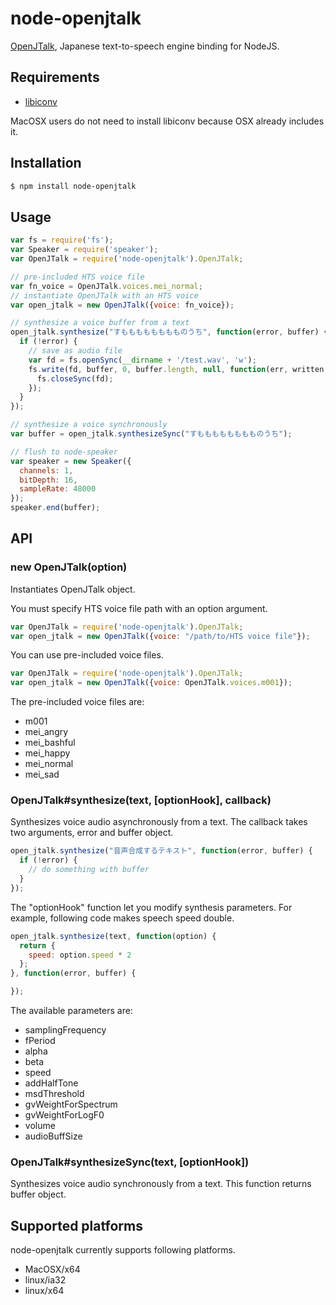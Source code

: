 # node-openjtalk
[OpenJTalk](http://open-jtalk.sourceforge.net/), Japanese text-to-speech engine binding for NodeJS.

## Requirements

+ [libiconv](http://www.gnu.org/software/libiconv/)

MacOSX users do not need to install libiconv because OSX already includes it.

## Installation

```sh
$ npm install node-openjtalk
```

## Usage
```js
var fs = require('fs');
var Speaker = require('speaker');
var OpenJTalk = require('node-openjtalk').OpenJTalk;

// pre-included HTS voice file
var fn_voice = OpenJTalk.voices.mei_normal;
// instantiate OpenJTalk with an HTS voice
var open_jtalk = new OpenJTalk({voice: fn_voice});

// synthesize a voice buffer from a text
open_jtalk.synthesize("すもももももももものうち", function(error, buffer) {
  if (!error) {
    // save as audio file
    var fd = fs.openSync(__dirname + '/test.wav', 'w');
    fs.write(fd, buffer, 0, buffer.length, null, function(err, written, buffer) {
      fs.closeSync(fd);
    });
  }
});

// synthesize a voice synchronously
var buffer = open_jtalk.synthesizeSync("すもももももももものうち");

// flush to node-speaker
var speaker = new Speaker({
  channels: 1,
  bitDepth: 16,
  sampleRate: 48000
});
speaker.end(buffer);

```

## API

### new OpenJTalk(option)
Instantiates OpenJTalk object.

You must specify HTS voice file path with an option argument.
```js
var OpenJTalk = require('node-openjtalk').OpenJTalk;
var open_jtalk = new OpenJTalk({voice: "/path/to/HTS voice file"});
```

You can use pre-included voice files.

```js
var OpenJTalk = require('node-openjtalk').OpenJTalk;
var open_jtalk = new OpenJTalk({voice: OpenJTalk.voices.m001});
```

The pre-included voice files are:
+ m001
+ mei_angry
+ mei_bashful
+ mei_happy
+ mei_normal
+ mei_sad

### OpenJTalk#synthesize(text, [optionHook], callback)
Synthesizes voice audio asynchronously from a text. The callback takes two arguments, error and buffer object.

```js
open_jtalk.synthesize("音声合成するテキスト", function(error, buffer) {
  if (!error) {
    // do something with buffer
  }
});
```
The "optionHook" function let you modify synthesis parameters. For example, following code makes speech speed double.

```js
open_jtalk.synthesize(text, function(option) {
  return {
    speed: option.speed * 2
  };
}, function(error, buffer) {

});
```

The available parameters are:
+ samplingFrequency
+ fPeriod
+ alpha
+ beta
+ speed
+ addHalfTone
+ msdThreshold
+ gvWeightForSpectrum
+ gvWeightForLogF0
+ volume
+ audioBuffSize

### OpenJTalk#synthesizeSync(text, [optionHook])

Synthesizes voice audio synchronously from a text. This function returns buffer object.

## Supported platforms
node-openjtalk currently supports following platforms.
+ MacOSX/x64
+ linux/ia32
+ linux/x64
